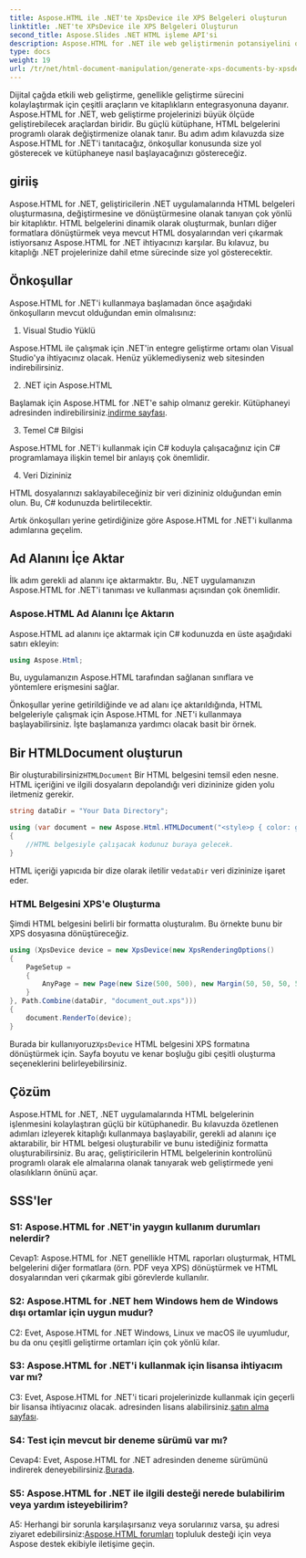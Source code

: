 ```yaml
---
title: Aspose.HTML ile .NET'te XpsDevice ile XPS Belgeleri oluşturun
linktitle: .NET'te XPsDevice ile XPS Belgeleri Oluşturun
second_title: Aspose.Slides .NET HTML işleme API'si
description: Aspose.HTML for .NET ile web geliştirmenin potansiyelini ortaya çıkarın. HTML belgelerini kolayca oluşturun, dönüştürün ve değiştirin.
type: docs
weight: 19
url: /tr/net/html-document-manipulation/generate-xps-documents-by-xpsdevice/
---
```


Dijital çağda etkili web geliştirme, genellikle geliştirme sürecini kolaylaştırmak için çeşitli araçların ve kitaplıkların entegrasyonuna dayanır. Aspose.HTML for .NET, web geliştirme projelerinizi büyük ölçüde geliştirebilecek araçlardan biridir. Bu güçlü kütüphane, HTML belgelerini programlı olarak değiştirmenize olanak tanır. Bu adım adım kılavuzda size Aspose.HTML for .NET'i tanıtacağız, önkoşullar konusunda size yol gösterecek ve kütüphaneye nasıl başlayacağınızı göstereceğiz.

## giriiş

Aspose.HTML for .NET, geliştiricilerin .NET uygulamalarında HTML belgeleri oluşturmasına, değiştirmesine ve dönüştürmesine olanak tanıyan çok yönlü bir kitaplıktır. HTML belgelerini dinamik olarak oluşturmak, bunları diğer formatlara dönüştürmek veya mevcut HTML dosyalarından veri çıkarmak istiyorsanız Aspose.HTML for .NET ihtiyacınızı karşılar. Bu kılavuz, bu kitaplığı .NET projelerinize dahil etme sürecinde size yol gösterecektir.

## Önkoşullar

Aspose.HTML for .NET'i kullanmaya başlamadan önce aşağıdaki önkoşulların mevcut olduğundan emin olmalısınız:

1. Visual Studio Yüklü

Aspose.HTML ile çalışmak için .NET'in entegre geliştirme ortamı olan Visual Studio'ya ihtiyacınız olacak. Henüz yüklemediyseniz web sitesinden indirebilirsiniz.

2. .NET için Aspose.HTML

 Başlamak için Aspose.HTML for .NET'e sahip olmanız gerekir. Kütüphaneyi adresinden indirebilirsiniz.[indirme sayfası](https://releases.aspose.com/html/net/).

3. Temel C# Bilgisi

Aspose.HTML for .NET'i kullanmak için C# koduyla çalışacağınız için C# programlamaya ilişkin temel bir anlayış çok önemlidir.

4. Veri Dizininiz

HTML dosyalarınızı saklayabileceğiniz bir veri dizininiz olduğundan emin olun. Bu, C# kodunuzda belirtilecektir.

Artık önkoşulları yerine getirdiğinize göre Aspose.HTML for .NET'i kullanma adımlarına geçelim.

## Ad Alanını İçe Aktar

İlk adım gerekli ad alanını içe aktarmaktır. Bu, .NET uygulamanızın Aspose.HTML for .NET'i tanıması ve kullanması açısından çok önemlidir.

### Aspose.HTML Ad Alanını İçe Aktarın

Aspose.HTML ad alanını içe aktarmak için C# kodunuzda en üste aşağıdaki satırı ekleyin:

```csharp
using Aspose.Html;
```

Bu, uygulamanızın Aspose.HTML tarafından sağlanan sınıflara ve yöntemlere erişmesini sağlar.

Önkoşullar yerine getirildiğinde ve ad alanı içe aktarıldığında, HTML belgeleriyle çalışmak için Aspose.HTML for .NET'i kullanmaya başlayabilirsiniz. İşte başlamanıza yardımcı olacak basit bir örnek.

## Bir HTMLDocument oluşturun

 Bir oluşturabilirsiniz`HTMLDocument` Bir HTML belgesini temsil eden nesne. HTML içeriğini ve ilgili dosyaların depolandığı veri dizininize giden yolu iletmeniz gerekir.

```csharp
string dataDir = "Your Data Directory";

using (var document = new Aspose.Html.HTMLDocument("<style>p { color: green; }</style><p>my first paragraph</p>", dataDir))
{
    //HTML belgesiyle çalışacak kodunuz buraya gelecek.
}
```

 HTML içeriği yapıcıda bir dize olarak iletilir ve`dataDir` veri dizininize işaret eder.

### HTML Belgesini XPS'e Oluşturma

Şimdi HTML belgesini belirli bir formatta oluşturalım. Bu örnekte bunu bir XPS dosyasına dönüştüreceğiz.

```csharp
using (XpsDevice device = new XpsDevice(new XpsRenderingOptions()
{
    PageSetup =
    {
        AnyPage = new Page(new Size(500, 500), new Margin(50, 50, 50, 50))
    }
}, Path.Combine(dataDir, "document_out.xps")))
{
    document.RenderTo(device);
}
```

 Burada bir kullanıyoruz`XpsDevice` HTML belgesini XPS formatına dönüştürmek için. Sayfa boyutu ve kenar boşluğu gibi çeşitli oluşturma seçeneklerini belirleyebilirsiniz.

## Çözüm

Aspose.HTML for .NET, .NET uygulamalarında HTML belgelerinin işlenmesini kolaylaştıran güçlü bir kütüphanedir. Bu kılavuzda özetlenen adımları izleyerek kitaplığı kullanmaya başlayabilir, gerekli ad alanını içe aktarabilir, bir HTML belgesi oluşturabilir ve bunu istediğiniz formatta oluşturabilirsiniz. Bu araç, geliştiricilerin HTML belgelerinin kontrolünü programlı olarak ele almalarına olanak tanıyarak web geliştirmede yeni olasılıkların önünü açar.

## SSS'ler

### S1: Aspose.HTML for .NET'in yaygın kullanım durumları nelerdir?

Cevap1: Aspose.HTML for .NET genellikle HTML raporları oluşturmak, HTML belgelerini diğer formatlara (örn. PDF veya XPS) dönüştürmek ve HTML dosyalarından veri çıkarmak gibi görevlerde kullanılır.

### S2: Aspose.HTML for .NET hem Windows hem de Windows dışı ortamlar için uygun mudur?

C2: Evet, Aspose.HTML for .NET Windows, Linux ve macOS ile uyumludur, bu da onu çeşitli geliştirme ortamları için çok yönlü kılar.

### S3: Aspose.HTML for .NET'i kullanmak için lisansa ihtiyacım var mı?

 C3: Evet, Aspose.HTML for .NET'i ticari projelerinizde kullanmak için geçerli bir lisansa ihtiyacınız olacak. adresinden lisans alabilirsiniz.[satın alma sayfası](https://purchase.aspose.com/buy).

### S4: Test için mevcut bir deneme sürümü var mı?

 Cevap4: Evet, Aspose.HTML for .NET adresinden deneme sürümünü indirerek deneyebilirsiniz.[Burada](https://releases.aspose.com/).

### S5: Aspose.HTML for .NET ile ilgili desteği nerede bulabilirim veya yardım isteyebilirim?

 A5: Herhangi bir sorunla karşılaşırsanız veya sorularınız varsa, şu adresi ziyaret edebilirsiniz:[Aspose.HTML forumları](https://forum.aspose.com/) topluluk desteği için veya Aspose destek ekibiyle iletişime geçin.